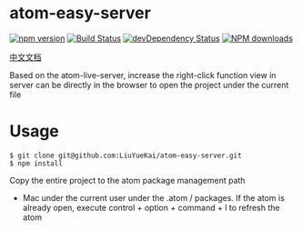# atom-easy-server


[![npm version](https://img.shields.io/npm/v/atom-easy-server.svg)](https://www.npmjs.com/package/atom-easy-server)
[![Build Status](https://img.shields.io/travis/LiuYueKai/atom-easy-server/master.svg)](https://travis-ci.org/LiuYueKai/atom-easy-server)
[![devDependency Status](https://img.shields.io/david/dev/LiuYueKai/atom-easy-server.svg)](https://david-dm.org/LiuYueKai/atom-easy-server#info=devDependencies)
[![NPM downloads](http://img.shields.io/npm/dm/atom-easy-server.svg?style=flat)](https://npmjs.org/package/atom-easy-server)

[中文文档](https://github.com/LiuYueKai/easy-template/blob/master/README_CN.md)

Based on the atom-live-server, increase the right-click function view in server can be directly in the browser to open the project under the current file

# Usage


```
$ git clone git@github.com:LiuYueKai/atom-easy-server.git
$ npm install
```

Copy the entire project to the atom package management path

* Mac under the current user under the .atom / packages. If the atom is already open, execute control + option + command + l to refresh the atom
